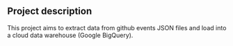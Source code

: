 ## Project description
This project aims to extract data from github events JSON files and load into a cloud data warehouse (Google BigQuery).